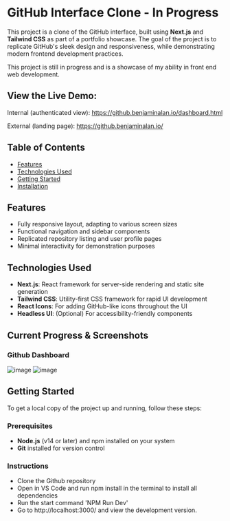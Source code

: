 # GitHub Interface Clone - In Progress

This project is a clone of the GitHub interface, built using **Next.js** and **Tailwind CSS** as part of a portfolio showcase. The goal of the project is to replicate GitHub's sleek design and responsiveness, while demonstrating modern frontend development practices.

This project is still in progress and is a showcase of my ability in front end web development.

## View the Live Demo:
Internal (authenticated view):
https://github.benjaminalan.io/dashboard.html

External (landing page):
https://github.benjaminalan.io/

## Table of Contents

- [Features](#features)
- [Technologies Used](#technologies-used)
- [Getting Started](#getting-started)
- [Installation](#installation)

## Features

- Fully responsive layout, adapting to various screen sizes
- Functional navigation and sidebar components
- Replicated repository listing and user profile pages
- Minimal interactivity for demonstration purposes

## Technologies Used

- **Next.js**: React framework for server-side rendering and static site generation
- **Tailwind CSS**: Utility-first CSS framework for rapid UI development
- **React Icons**: For adding GitHub-like icons throughout the UI
- **Headless UI**: (Optional) For accessibility-friendly components

## Current Progress & Screenshots
### Github Dashboard
![image](https://github.com/user-attachments/assets/10fdeec9-91ab-4b59-8e8e-f18ddd41a8d5)
![image](https://github.com/user-attachments/assets/ae5f7bfe-c0dd-4223-a733-592fea3489ca)



## Getting Started

To get a local copy of the project up and running, follow these steps:

### Prerequisites

- **Node.js** (v14 or later) and npm installed on your system
- **Git** installed for version control
### Instructions
- Clone the Github repository
- Open in VS Code and run npm install in the terminal to install all dependencies
- Run the start command 'NPM Run Dev'
- Go to http://localhost:3000/ and view the development version.

